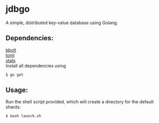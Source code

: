 # jdbgo
A simple, distributed key-value database using Golang.
## Dependencies:
[bbolt](https://github.com/etcd-io/bbolt) 
\
[toml](https://github.com/BurntSushi/toml)
\
[stats](https://github.com/montanaflynn/stats)
\
Install all dependencies using
```sh
$ go get
```

## Usage:
Run the shell script provided, which will create a directory for the default shards:
```sh
$ bash launch.sh
```
